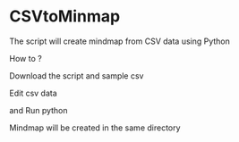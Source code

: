 # CSVtoMinmap
The script will create mindmap from CSV data using Python 

How to ?

Download the script and sample csv 

Edit csv data

and Run python <scriptName>

Mindmap will be created in the same directory



